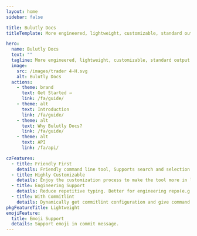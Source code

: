 ```yaml
---
layout: home
sidebar: false

title: Bulutly Docs
titleTemplate: More engineered, lightweight, customizable, standard output format commitizen adapter

hero:
  name: Bulutly Docs
  text: ""
  tagline: More engineered, lightweight, customizable, standard output format Commitizen adapter and API.
  image:
    src: /images/trader 4-H.svg
    alt: Bulutly Docs
  actions:
    - theme: brand
      text: Get Started →
      link: /fa/guide/
    - theme: alt
      text: Introduction
      link: /fa/guide/
    - theme: alt
      text: Why Bulutly Docs?
      link: /fa/guide/
    - theme: alt
      text: API
      link: /fa/api/

czFeatures:
  - title: Friendly First
    details: Friendly command line tool, Supports search and selection on the command line, reducing spelling errors.To be a lazy man.
  - title: Highly Customizable
    details: Enjoy the customization process to make the tool more in line with your or team habits.
  - title: Engineering Support
    details: Reduce repetitive typing. Better for engineering repo(e.g:monorepo) or business system. Easy link with issue.
  - title: With Commitlint
    details: Dynamically get commitlint configuration and give command line prompts.
pkgFeatureTitle: Lightweight
emojiFeature:
  title: Emoji Support
  details: Support emoji in commit message.
---
```

